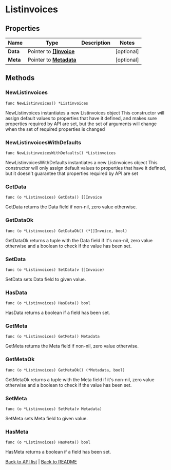 # Listinvoices

## Properties

Name | Type | Description | Notes
------------ | ------------- | ------------- | -------------
**Data** | Pointer to [**[]Invoice**](Invoice.md) |  | [optional] 
**Meta** | Pointer to [**Metadata**](Metadata.md) |  | [optional] 

## Methods

### NewListinvoices

`func NewListinvoices() *Listinvoices`

NewListinvoices instantiates a new Listinvoices object
This constructor will assign default values to properties that have it defined,
and makes sure properties required by API are set, but the set of arguments
will change when the set of required properties is changed

### NewListinvoicesWithDefaults

`func NewListinvoicesWithDefaults() *Listinvoices`

NewListinvoicesWithDefaults instantiates a new Listinvoices object
This constructor will only assign default values to properties that have it defined,
but it doesn't guarantee that properties required by API are set

### GetData

`func (o *Listinvoices) GetData() []Invoice`

GetData returns the Data field if non-nil, zero value otherwise.

### GetDataOk

`func (o *Listinvoices) GetDataOk() (*[]Invoice, bool)`

GetDataOk returns a tuple with the Data field if it's non-nil, zero value otherwise
and a boolean to check if the value has been set.

### SetData

`func (o *Listinvoices) SetData(v []Invoice)`

SetData sets Data field to given value.

### HasData

`func (o *Listinvoices) HasData() bool`

HasData returns a boolean if a field has been set.

### GetMeta

`func (o *Listinvoices) GetMeta() Metadata`

GetMeta returns the Meta field if non-nil, zero value otherwise.

### GetMetaOk

`func (o *Listinvoices) GetMetaOk() (*Metadata, bool)`

GetMetaOk returns a tuple with the Meta field if it's non-nil, zero value otherwise
and a boolean to check if the value has been set.

### SetMeta

`func (o *Listinvoices) SetMeta(v Metadata)`

SetMeta sets Meta field to given value.

### HasMeta

`func (o *Listinvoices) HasMeta() bool`

HasMeta returns a boolean if a field has been set.


[Back to API list](../README.md#documentation-for-api-endpoints) | [Back to README](../README.md)
